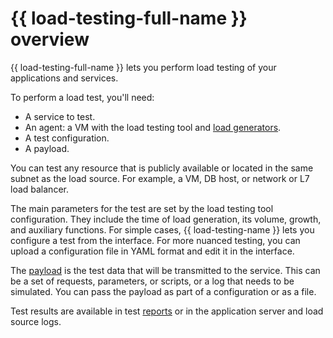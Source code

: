 # {{ load-testing-full-name }} overview

{{ load-testing-full-name }} lets you perform load testing of your applications and services.

To perform a load test, you'll need:

* A service to test.
* An agent: a VM with the load testing tool and [load generators](load-generator.md).
* A test configuration.
* A payload.

You can test any resource that is publicly available or located in the same subnet as the load source. For example, a VM, DB host, or network or L7 load balancer.

The main parameters for the test are set by the load testing tool configuration. They include the time of load generation, its volume, growth, and auxiliary functions. For simple cases, {{ load-testing-name }} lets you configure a test from the interface. For more nuanced testing, you can upload a configuration file in YAML format and edit it in the interface.

The [payload](payload.md) is the test data that will be transmitted to the service. This can be a set of requests, parameters, or scripts, or a log that needs to be simulated. You can pass the payload as part of a configuration or as a file.

Test results are available in test [reports](reports.md) or in the application server and load source logs.